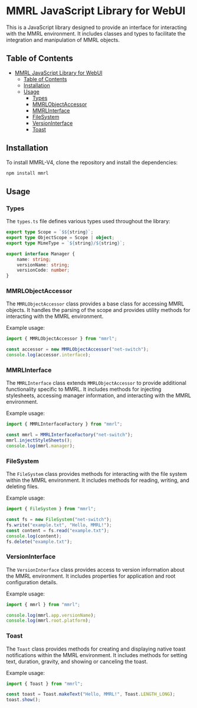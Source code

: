 # MMRL JavaScript Library for WebUI

This is a JavaScript library designed to provide an interface for interacting with the MMRL environment. It includes classes and types to facilitate the integration and manipulation of MMRL objects.

## Table of Contents

- [MMRL JavaScript Library for WebUI](#mmrl-javascript-library-for-webui)
  - [Table of Contents](#table-of-contents)
  - [Installation](#installation)
  - [Usage](#usage)
    - [Types](#types)
    - [MMRLObjectAccessor](#mmrlobjectaccessor)
    - [MMRLInterface](#mmrlinterface)
    - [FileSystem](#filesystem)
    - [VersionInterface](#versioninterface)
    - [Toast](#toast)

## Installation

To install MMRL-V4, clone the repository and install the dependencies:

```sh
npm install mmrl
```

## Usage

### Types

The `types.ts` file defines various types used throughout the library:

```typescript
export type Scope = `$${string}`;
export type ObjectScope = Scope | object;
export type MimeType = `${string}/${string}`;

export interface Manager {
    name: string;
    versionName: string;
    versionCode: number;
}
```

### MMRLObjectAccessor

The `MMRLObjectAccessor` class provides a base class for accessing MMRL objects. It handles the parsing of the scope and provides utility methods for interacting with the MMRL environment.

Example usage:

```typescript
import { MMRLObjectAccessor } from "mmrl";

const accessor = new MMRLObjectAccessor("net-switch");
console.log(accessor.interface);
```

### MMRLInterface

The `MMRLInterface` class extends `MMRLObjectAccessor` to provide additional functionality specific to MMRL. It includes methods for injecting stylesheets, accessing manager information, and interacting with the MMRL environment.

Example usage:

```typescript
import { MMRLInterfaceFactory } from "mmrl";

const mmrl = MMRLInterfaceFactory("net-switch");
mmrl.injectStyleSheets();
console.log(mmrl.manager);
```

### FileSystem

The `FileSystem` class provides methods for interacting with the file system within the MMRL environment. It includes methods for reading, writing, and deleting files.

Example usage:

```typescript
import { FileSystem } from "mmrl";

const fs = new FileSystem("net-switch");
fs.write("example.txt", "Hello, MMRL!");
const content = fs.read("example.txt");
console.log(content);
fs.delete("example.txt");
```

### VersionInterface

The `VersionInterface` class provides access to version information about the MMRL environment. It includes properties for application and root configuration details.

Example usage:

```typescript
import { mmrl } from "mmrl";

console.log(mmrl.app.versionName);
console.log(mmrl.root.platform);
```

### Toast

The `Toast` class provides methods for creating and displaying native toast notifications within the MMRL environment. It includes methods for setting text, duration, gravity, and showing or canceling the toast.

Example usage:

```typescript
import { Toast } from "mmrl";

const toast = Toast.makeText("Hello, MMRL!", Toast.LENGTH_LONG);
toast.show();
```